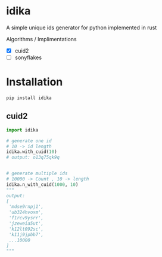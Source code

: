 # idika
A simple unique ids generator for python implemented in rust

Algorithms / Implimentations

 - [x] cuid2
 - [ ] sonyflakes

# Installation

```shell
pip install idika
```

## cuid2

```python
import idika

# generate one id
# 10 -> id length
idika.with_cuid(10)
# output: o13q75qk9q


# generate multiple ids
# 10000 -> Count , 10 -> length
idika.n_with_cuid(1000, 10)
"""
output:
[
 'mdse9rnpj1',
 'ub324hvoxm',
 'f1rcv9ysrr',
 'jzeweia5ut',
 'k12lt092sc',
 'k11j9jpbb7',
 ...10000
]
"""

```


